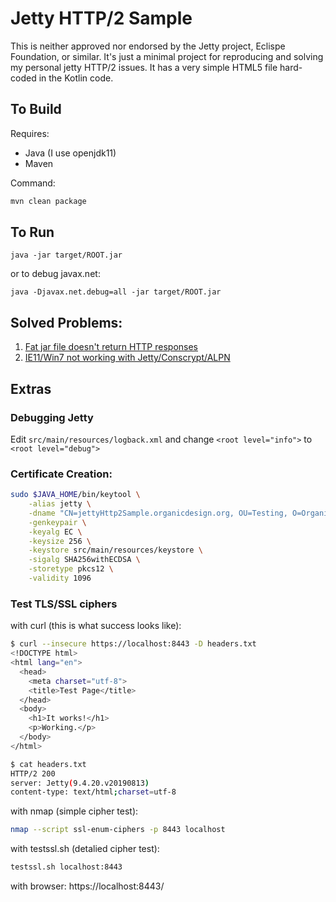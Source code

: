 # Jetty HTTP/2 Sample
This is neither approved nor endorsed by the Jetty project, Eclispe Foundation, or similar.
It's just a minimal project for reproducing and solving my personal jetty HTTP/2 issues.
It has a very simple HTML5 file hard-coded in the Kotlin code.

## To Build
Requires:
* Java (I use openjdk11)
* Maven

Command:
```bash
mvn clean package
```
## To Run
```text
java -jar target/ROOT.jar
```
or to debug javax.net:
```text
java -Djavax.net.debug=all -jar target/ROOT.jar
```

## Solved Problems:
1. [Fat jar file doesn't return HTTP responses](problem1.md)
2. [IE11/Win7 not working with Jetty/Conscrypt/ALPN](problem2.md)

## Extras

### Debugging Jetty
Edit `src/main/resources/logback.xml` and change `<root level="info">` to `<root level="debug">`

### Certificate Creation:
```bash
sudo $JAVA_HOME/bin/keytool \
    -alias jetty \
    -dname "CN=jettyHttp2Sample.organicdesign.org, OU=Testing, O=OrganicDesign, L=Upstate, ST=South Carolina, C=US" \
    -genkeypair \
    -keyalg EC \
    -keysize 256 \
    -keystore src/main/resources/keystore \
    -sigalg SHA256withECDSA \
    -storetype pkcs12 \
    -validity 1096
```
### Test TLS/SSL ciphers
with curl (this is what success looks like):
```bash
$ curl --insecure https://localhost:8443 -D headers.txt
<!DOCTYPE html>
<html lang="en">
  <head>
    <meta charset="utf-8">
    <title>Test Page</title>
  </head>
  <body>
    <h1>It works!</h1>
    <p>Working.</p>
  </body>
</html>

$ cat headers.txt
HTTP/2 200
server: Jetty(9.4.20.v20190813)
content-type: text/html;charset=utf-8
```

with nmap (simple cipher test):
```bash
nmap --script ssl-enum-ciphers -p 8443 localhost
```

with testssl.sh (detalied cipher test):
```bash
testssl.sh localhost:8443
```

with browser: https://localhost:8443/